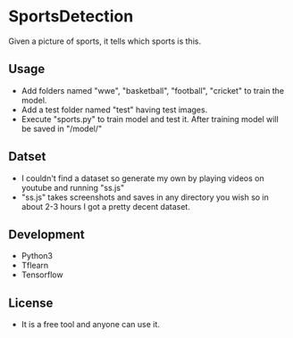 # SportsDetection
Given a picture of sports, it tells which sports is this.

## Usage
* Add folders named "wwe", "basketball", "football", "cricket" to train the model.
* Add a test folder named "test" having test images.
* Execute "sports.py" to train model and test it. After training model will be saved in "/model/"

## Datset
- I couldn't find a dataset so generate my own by playing videos on youtube and running "ss.js"
- "ss.js" takes screenshots and saves in any directory you wish so in about 2-3 hours I got a pretty decent dataset.

## Development
- Python3
- Tflearn
- Tensorflow

## License
- It is a free tool and anyone can use it.
